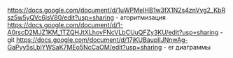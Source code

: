 https://docs.google.com/document/d/1uWPMeIHB1w3fX1N2s4znVvg2_KbRsz5w5yQVc6jsV80/edit?usp=sharing - агоритмизация
https://docs.google.com/document/d/1-A0rscD2MJZ1KM_1TZQHJtXLhovFNcVLbCUuQFZy3KU/edit?usp=sharing - git
https://docs.google.com/document/d/17jKUBauplIJNnwAg-GaPyy5sLblYWSaK7MEo5NcCaOM/edit?usp=sharing - er диаграммы
